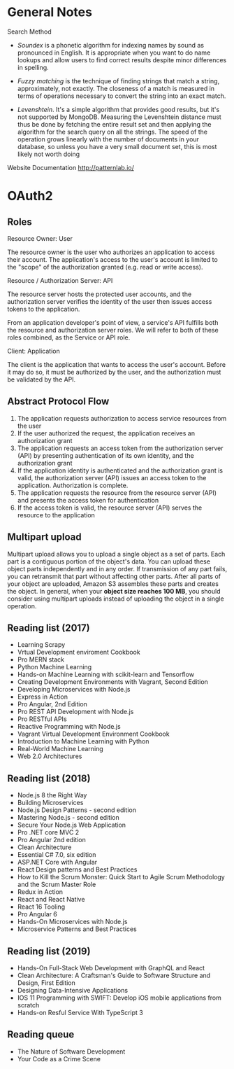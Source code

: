 # General Notes

Search Method

- _Soundex_ is a phonetic algorithm for indexing names by sound as pronounced in English. It is appropriate when you want to do name lookups and allow users to find correct results despite minor differences in spelling.

- _Fuzzy matching_ is the technique of finding strings that match a string, approximately, not exactly. The closeness of a match is measured in terms of operations necessary to convert the string into an exact match.

- _Levenshtein_. It's a simple algorithm that provides good results, but it's not supported by MongoDB. Measuring the Levenshtein distance must thus be done by fetching the entire result set and then applying the algorithm for the search query on all the strings. The speed of the operation grows linearly with the number of documents in your database, so unless you have a very small document set, this is most likely not
  worth doing

Website Documentation
http://patternlab.io/

# OAuth2

## Roles

Resource Owner: User

The resource owner is the user who authorizes an application to access their account. The application's access to the user's account is limited to the "scope" of the authorization granted (e.g. read or write access).

Resource / Authorization Server: API

The resource server hosts the protected user accounts, and the authorization server verifies the identity of the user then issues access tokens to the application.

From an application developer's point of view, a service's API fulfills both the resource and authorization server roles. We will refer to both of these roles combined, as the Service or API role.

Client: Application

The client is the application that wants to access the user's account. Before it may do so, it must be authorized by the user, and the authorization must be validated by the API.

## Abstract Protocol Flow

1. The application requests authorization to access service resources from the user
2. If the user authorized the request, the application receives an authorization grant
3. The application requests an access token from the authorization server (API) by presenting authentication of its own identity, and the authorization grant
4. If the application identity is authenticated and the authorization grant is valid, the authorization server (API) issues an access token to the application. Authorization is complete.
5. The application requests the resource from the resource server (API) and presents the access token for authentication
6. If the access token is valid, the resource server (API) serves the resource to the application

## Multipart upload

Multipart upload allows you to upload a single object as a set of parts. Each part is a contiguous portion of the object's data. You can upload these object parts independently and in any order. If transmission of any part fails, you can retransmit that part without affecting other parts. After all parts of your object are uploaded, Amazon S3 assembles these parts and creates the object. In general, when your **object size reaches 100 MB**, you should consider using multipart uploads instead of uploading the object in a single operation.

## Reading list (2017)

- Learning Scrapy
- Vrtual Development enviroment Cookbook
- Pro MERN stack
- Python Machine Learning
- Hands-on Machine Learning with scikit-learn and Tensorflow
- Creating Development Environments with Vagrant, Second Edition
- Developing Microservices with Node.js
- Express in Action
- Pro Angular, 2nd Edition
- Pro REST API Development with Node.js
- Pro RESTful APIs
- Reactive Programming with Node.js
- Vagrant Virtual Development Environment Cookbook
- Introduction to Machine Learning with Python
- Real-World Machine Learning
- Web 2.0 Architectures

## Reading list (2018)

- Node.js 8 the Right Way
- Building Microservices
- Node.js Design Patterns - second edition
- Mastering Node.js - second edition
- Secure Your Node.js Web Application
- Pro .NET core MVC 2
- Pro Angular 2nd edition
- Clean Architecture
- Essential C# 7.0, six edition
- ASP.NET Core with Angular
- React Design patterns and Best Practices
- How to Kill the Scrum Monster: Quick Start to Agile Scrum Methodology and the Scrum Master Role
- Redux in Action
- React and React Native
- React 16 Tooling
- Pro Angular 6
- Hands-On Microservices with Node.js
- Microservice Patterns and Best Practices

## Reading list (2019)

- Hands-On Full-Stack Web Development with GraphQL and React
- Clean Architecture: A Craftsman's Guide to Software Structure and Design, First Edition
- Designing Data-Intensive Applications
- IOS 11 Programming with SWIFT: Develop iOS mobile applications from scratch
- Hands-on Resful Service With TypeScript 3

## Reading queue

- The Nature of Software Development
- Your Code as a Crime Scene
